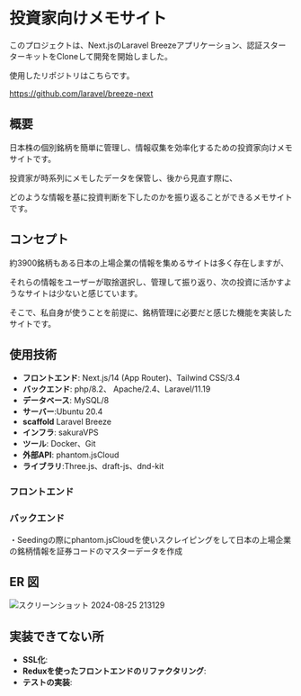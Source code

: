 # 投資家向けメモサイト
このプロジェクトは、Next.jsのLaravel Breezeアプリケーション、認証スターターキットをCloneして開発を開始しました。

使用したリポジトリはこちらです。

https://github.com/laravel/breeze-next

## 概要
日本株の個別銘柄を簡単に管理し、情報収集を効率化するための投資家向けメモサイトです。

投資家が時系列にメモしたデータを保管し、後から見直す際に、

どのような情報を基に投資判断を下したのかを振り返ることができるメモサイトです。

## コンセプト
約3900銘柄もある日本の上場企業の情報を集めるサイトは多く存在しますが、

それらの情報をユーザーが取捨選択し、管理して振り返り、次の投資に活かすようなサイトは少ないと感じています。

そこで、私自身が使うことを前提に、銘柄管理に必要だと感じた機能を実装したサイトです。

## 使用技術

- **フロントエンド**: Next.js/14 (App Router)、Tailwind CSS/3.4
- **バックエンド**: php/8.2、 Apache/2.4、Laravel/11.19
- **データベース**: MySQL/8
- **サーバー**:Ubuntu 20.4
- **scaffold** Laravel Breeze
- **インフラ**: sakuraVPS
- **ツール**: Docker、Git
- **外部API**: phantom.jsCloud
- **ライブラリ**:Three.js、draft-js、dnd-kit

### フロントエンド


### バックエンド
・Seedingの際にphantom.jsCloudを使いスクレイピングをして日本の上場企業の銘柄情報を証券コードのマスターデータを作成

## ER 図
![スクリーンショット 2024-08-25 213129](https://github.com/user-attachments/assets/0693c131-0ba7-41bc-ac17-d793b925cfe3)


## 実装できてない所
- **SSL化**:
- **Reduxを使ったフロントエンドのリファクタリング**:
- **テストの実装**:
